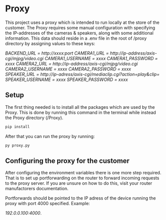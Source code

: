 # Proxy

This project uses a proxy which is intended to run locally at the store of the customer. The Proxy requires some manual configuration with specifying the IP-addresses of the cameras & speakers, along with some additional information. This data should reside in a .env file in the root of /proxy directory by assigning values to these keys:

<i>BACKEND_URL = http://xxxx:port
CAMERA1_URL = http://ip-address/axis-cgi/mjpg/video.cgi
CAMERA1_USERNAME = xxxx
CAMERA1_PASSWORD = xxxx
CAMERA2_URL = http://ip-address/axis-cgi/mjpg/video.cgi
CAMERA2_USERNAME = xxxx
CAMERA2_PASSWORD = xxxx
SPEAKER_URL = http://ip-adress/axis-cgi/mediaclip.cgi?action=play&clip=
SPEAKER_USERNAME = xxxx
SPEAKER_PASSWORD = xxxx</i>

## Setup

The first thing needed is to install all the packages which are used by the Proxy. This is done by running this command in the terminal while instead the Proxy directory (/Proxy).

```bash
pip install
```

After that you can run the proxy by running:

```bash
py proxy.py
```

## Configuring the proxy for the customer

After configuring the environment variables there is one more step required. That is to set up portforwarding on the router to forward incoming requests to the proxy server. If you are unsure on how to do this, visit your router manufactorers documentation.

Portforwards should be pointed to the IP adress of the device running the proxy with port 4000 specified. Example:

<i>192.0.0.100:4000</i>.
